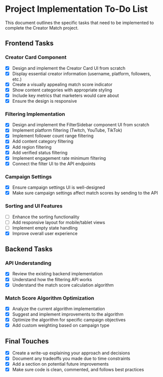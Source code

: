 # Project Implementation To-Do List

This document outlines the specific tasks that need to be implemented to complete the Creator Match project.

## Frontend Tasks

### Creator Card Component

- [x] Design and implement the Creator Card UI from scratch
- [x] Display essential creator information (username, platform, followers, etc.)
- [x] Create a visually appealing match score indicator
- [x] Show content categories with appropriate styling
- [x] Include key metrics that marketers would care about
- [x] Ensure the design is responsive

### Filtering Implementation

- [x] Design and implement the FilterSidebar component UI from scratch
- [x] Implement platform filtering (Twitch, YouTube, TikTok)
- [x] Implement follower count range filtering
- [x] Add content category filtering
- [x] Add region filtering
- [x] Add verified status filtering
- [x] Implement engagement rate minimum filtering
- [x] Connect the filter UI to the API endpoints

### Campaign Settings

- [x] Ensure campaign settings UI is well-designed
- [x] Make sure campaign settings affect match scores by sending to the API

### Sorting and UI Features

- [ ] Enhance the sorting functionality
- [ ] Add responsive layout for mobile/tablet views
- [ ] Implement empty state handling
- [x] Improve overall user experience

## Backend Tasks

### API Understanding

- [x] Review the existing backend implementation
- [x] Understand how the filtering API works
- [x] Understand the match score calculation algorithm

### Match Score Algorithm Optimization

- [x] Analyze the current algorithm implementation
- [x] Suggest and implement improvements to the algorithm
- [x] Optimize the algorithm for specific campaign objectives
- [x] Add custom weighting based on campaign type

## Final Touches

- [x] Create a write-up explaining your approach and decisions
- [x] Document any tradeoffs you made due to time constraints
- [x] Add a section on potential future improvements
- [x] Make sure code is clean, commented, and follows best practices
